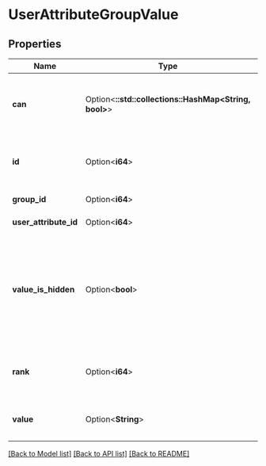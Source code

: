 # UserAttributeGroupValue

## Properties

Name | Type | Description | Notes
------------ | ------------- | ------------- | -------------
**can** | Option<**::std::collections::HashMap<String, bool>**> | Operations the current user is able to perform on this object | [optional][readonly]
**id** | Option<**i64**> | Unique Id of this group-attribute relation | [optional][readonly]
**group_id** | Option<**i64**> | Id of group | [optional][readonly]
**user_attribute_id** | Option<**i64**> | Id of user attribute | [optional][readonly]
**value_is_hidden** | Option<**bool**> | If true, the \"value\" field will be null, because the attribute settings block access to this value | [optional][readonly]
**rank** | Option<**i64**> | Precedence for resolving value for user | [optional][readonly]
**value** | Option<**String**> | Value of user attribute for group | [optional][readonly]

[[Back to Model list]](../README.md#documentation-for-models) [[Back to API list]](../README.md#documentation-for-api-endpoints) [[Back to README]](../README.md)



